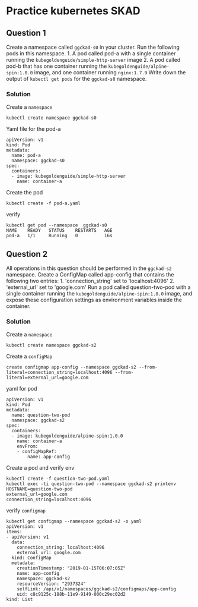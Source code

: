 # Practice kubernetes SKAD 
## Question 1
Create a namespace called `ggckad-s0` in your cluster.
Run the following pods in this namespace.
		1. A pod called pod-a with a single container running the `kubegoldenguide/simple-http-server` image
		2. A pod called pod-b that has one container running the `kubegoldenguide/alpine-spin:1.0.0` image, and one container running `nginx:1.7.9`
Write down the output of `kubectl get pods` for the `ggckad-s0` namespace.

### Solution
Create a `namespace`
```
kubectl create namespace ggckad-s0	
```

Yaml file for the pod-a
``` 
apiVersion: v1
kind: Pod
metadata:
  name: pod-a
  namespace: ggckad-s0
spec:
  containers:
  - image: kubegoldenguide/simple-http-server
    name: container-a
```

Create the pod
```
kubectl create -f pod-a.yaml
```

verify
```
kubectl get pod --namespace  ggckad-s0
NAME    READY   STATUS    RESTARTS   AGE
pod-a   1/1     Running   0          16s
```


##  Question 2
All operations in this question should be performed in the `ggckad-s2` namespace.
Create a ConfigMap called app-config that contains the following two entries:
		1. 'connection_string' set to 'localhost:4096'
		2. 'external_url' set to 'google.com'
Run a pod called question-two-pod with a single container running the `kubegoldenguide/alpine-spin:1.0.0` image, and expose these configuration settings as environment variables inside the container.

### Solution 
Create a `namespace`
```
kubectl create namespace ggckad-s2 
```

Create a `configMap`
```
create configmap app-config --namespace ggckad-s2 --from-literal=connection_string=localhost:4096 --from-literal=external_url=google.com
```

yaml for pod 
```
apiVersion: v1
kind: Pod
metadata:
  name: question-two-pod
  namespace: ggckad-s2
spec:
  containers:
  - image: kubegoldenguide/alpine-spin:1.0.0
    name: container-a
    envFrom:
    - configMapRef:
        name: app-config
```

Create a pod and verify env
```
kubectl create -f question-two-pod.yaml
kubectl exec -ti question-two-pod --namespace ggckad-s2 printenv
HOSTNAME=question-two-pod
external_url=google.com
connection_string=localhost:4096
```


verify `configmap` 

```
kubectl get configmap --namespace ggckad-s2 -o yaml
apiVersion: v1
items:
- apiVersion: v1
  data:
    connection_string: localhost:4096
    external_url: google.com
  kind: ConfigMap
  metadata:
    creationTimestamp: "2019-01-15T06:07:05Z"
    name: app-config
    namespace: ggckad-s2
    resourceVersion: "2937324"
    selfLink: /api/v1/namespaces/ggckad-s2/configmaps/app-config
    uid: c8c9125c-188b-11e9-9149-000c29ec02d2
kind: List
```

